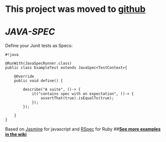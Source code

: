 # This project was moved to [github](https://github.com/kfgodel/java-spec)


# *JAVA-SPEC* #

Define your Junit tests as Specs:  

```
#!java

@RunWith(JavaSpecRunner.class)
public class ExampleTest extends JavaSpec<TestContext>{

    @Override
    public void define() {
    	
        describe("A suite", ()-> {
            it("contains spec with an expectation", ()-> {
                assertThat(true).isEqualTo(true);
            });
        });
        
    }
}
```
Based on [Jasmine](http://jasmine.github.io/) for javascript and [RSpec](http://rspec.info/) for Ruby
##**[See more examples in the wiki](https://github.com/kfgodel/java-spec/wiki)**